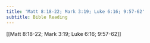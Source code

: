 ```yaml
---
title: 'Matt 8:18-22; Mark 3:19; Luke 6:16; 9:57-62'
subtitle: Bible Reading
---
```


[[Matt 8:18-22; Mark 3:19; Luke 6:16; 9:57-62]]